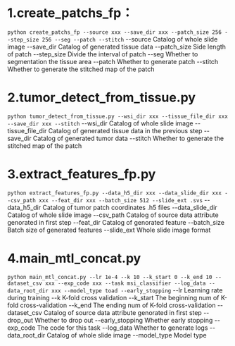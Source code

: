 # 1.create_patchs_fp：
`python create_patchs_fp --source xxx --save_dir xxx --patch_size 256 --step_size 256 --seg --patch --stitch`
--source
Catalog of whole slide image
--save_dir
Catalog of generated tissue data
--patch_size
Side length of patch
--step_size
Divide the interval of patch
--seg
Whether to segmentation the tissue area
--patch
Whether to generate patch
--stitch
Whether to generate the stitched map of the patch
# 2.tumor_detect_from_tissue.py
`python tumor_detect_from_tissue.py --wsi_dir xxx --tissue_file_dir xxx --save_dir xxx --stitch`
--wsi_dir
Catalog of whole slide image
--tissue_file_dir
Catalog of generated tissue data in the previous step
--save_dir
Catalog of generated tumor data
--stitch
Whether to generate the stitched map of the patch
# 3.extract_features_fp.py
`python extract_features_fp.py --data_h5_dir xxx --data_slide_dir xxx --csv_path xxx --feat_dir xxx --batch_size 512 --slide_ext .svs`
--data_h5_dir
Catalog of tumor patch coordinates .h5 files
--data_slide_dir
Catalog of whole slide image
--csv_path
Catalog of source data attribute genorated in first step
--feat_dir
Catalog of genorated feature
--batch_size
Batch size of generated features
--slide_ext
Whole slide image format
# 4.main_mtl_concat.py
`python main_mtl_concat.py --lr 1e-4 --k 10 --k_start 0 --k_end 10 --dataset_csv xxx --exp_code xxx --task msi_classifier --log_data --data_root_dir xxx --model_type toad --early_stopping`
--lr
Learning rate during training
--k
K-fold cross validation
--k_start
The beginning num of K-fold cross-validation
--k_end
The ending num of K-fold cross-validation
--dataset_csv
Catalog of source data attribute genorated in first step
--drop_out
Whether to drop out
--early_stopping
Whether early stopping
--exp_code
The code for this task
--log_data
Whether to generate logs
--data_root_dir
Catalog of whole slide image
--model_type
Model type
